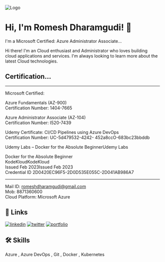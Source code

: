 ![Logo](https://logos-download.com/wp-content/uploads/2016/06/Microsoft_Azure_logo_black_background.png)

# Hi, I'm Romesh Dharamgudi! 👋
I'm a Microsoft Certified: Azure Administrator Associate...

Hi there! I'm an Cloud enthusiast and Administrator who loves building cloud applications and services. I'm always looking to learn more about the latest Cloud technologies.

## Certification...
****************************************************************
  
Microsoft Certified:

Azure Fundamentals (AZ-900)  
Certification Number: 1404-7665

Azure Administrator Associate (AZ-104)  
Certification Number: I520-7439

Udemy Certificate:
CI/CD Pipelines using Azure DevOps  
Certification Number: UC-5d479532-4242- 452a8ccO-683bc23bbddb


Udemy Labs – Docker for the Absolute BeginnerUdemy Labs            

Docker for the Absolute Beginner  
KodeKloudKodeKloud  
Issued Feb 2023Issued Feb 2023  
Credential ID 2D0420EC96F5-2D0D535E055C-2D041AB986A7

----------------------------------------------------------------
Mail ID: romeshdharamgudi@gmail.com   
Mob: 8871360600  
Cloud Platform: Microsoft Azure

## 🔗 Links
[![linkedin]()](https://www.linkedin.com/in/romeshdharamgudi/)
[![twitter]()](https://twitter.com/RomeshDg02)
[![portfolio]()](https://hashnode.com/@RomeshDg02)


## 🛠 Skills
Azure , Azure DevOps , Git , Docker , Kubernetes

